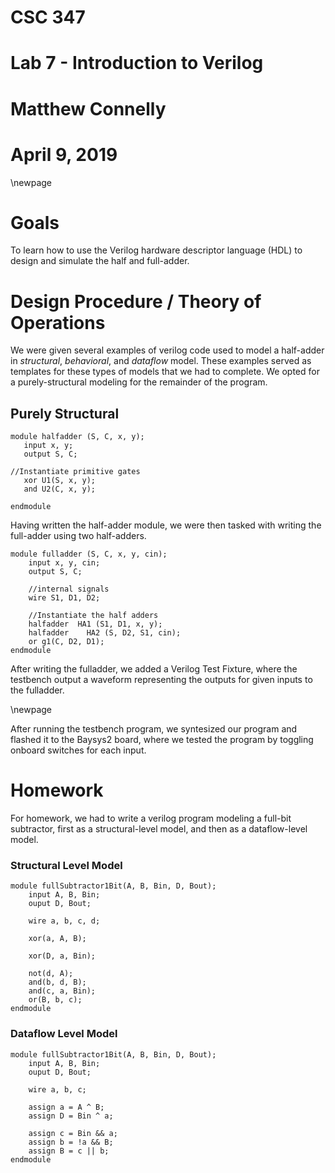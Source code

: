 # CSC 347
# Lab 7 - Introduction to Verilog 
# Matthew Connelly
# April 9, 2019

\newpage

# Goals 
To learn how to use the Verilog hardware descriptor language (HDL) to design and simulate the half and full-adder.

# Design Procedure / Theory of Operations  
We were given several examples of verilog code used to model a half-adder in *structural*, *behavioral*, and *dataflow* model. These examples served as templates for these types of models that we had to complete. We opted for a purely-structural modeling for the remainder of the program.

## Purely Structural
```
module halfadder (S, C, x, y);
   input x, y;
   output S, C;

//Instantiate primitive gates
   xor U1(S, x, y);
   and U2(C, x, y);

endmodule
```

Having written the half-adder module, we were then tasked with writing the full-adder using two half-adders.
```
module fulladder (S, C, x, y, cin);
	input x, y, cin;
	output S, C;

	//internal signals 
	wire S1, D1, D2;

	//Instantiate the half adders 
	halfadder  HA1 (S1, D1, x, y); 
	halfadder    HA2 (S, D2, S1, cin);
	or g1(C, D2, D1);
endmodule
```

After writing the fulladder, we added a Verilog Test Fixture, where the testbench output a waveform representing the outputs for given inputs to the fulladder.

\newpage

After running the testbench program, we syntesized our program and flashed it to the Baysys2 board, where we tested the program by toggling onboard switches for each input.


# Homework
For homework, we had to write a verilog program modeling a full-bit subtractor, first as a structural-level model, and then as a dataflow-level model.

### Structural Level Model
```
module fullSubtractor1Bit(A, B, Bin, D, Bout);
	input A, B, Bin;
	ouput D, Bout;

	wire a, b, c, d;

	xor(a, A, B);

	xor(D, a, Bin);

	not(d, A);
	and(b, d, B);
	and(c, a, Bin);
	or(B, b, c);
endmodule
```

### Dataflow Level Model
```
module fullSubtractor1Bit(A, B, Bin, D, Bout);
	input A, B, Bin;
	ouput D, Bout;

	wire a, b, c;

	assign a = A ^ B;
	assign D = Bin ^ a;

	assign c = Bin && a;
	assign b = !a && B;
	assign B = c || b;
endmodule
```
